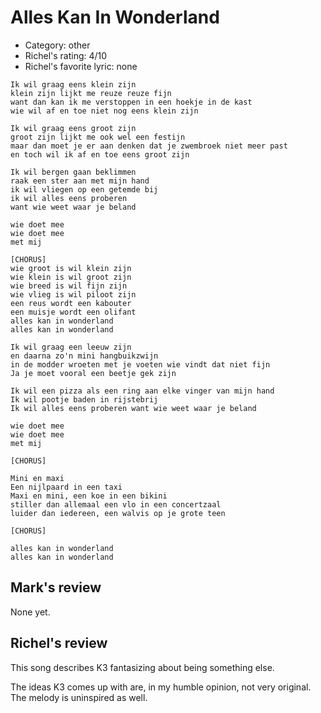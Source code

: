 # Alles Kan In Wonderland

 * Category: other
 * Richel's rating: 4/10
 * Richel's  favorite lyric: none

```
Ik wil graag eens klein zijn
klein zijn lijkt me reuze reuze fijn
want dan kan ik me verstoppen in een hoekje in de kast
wie wil af en toe niet nog eens klein zijn

Ik wil graag eens groot zijn
groot zijn lijkt me ook wel een festijn
maar dan moet je er aan denken dat je zwembroek niet meer past
en toch wil ik af en toe eens groot zijn

Ik wil bergen gaan beklimmen
raak een ster aan met mijn hand
ik wil vliegen op een getemde bij
ik wil alles eens proberen
want wie weet waar je beland

wie doet mee
wie doet mee
met mij

[CHORUS]
wie groot is wil klein zijn
wie klein is wil groot zijn
wie breed is wil fijn zijn
wie vlieg is wil piloot zijn
een reus wordt een kabouter
een muisje wordt een olifant
alles kan in wonderland
alles kan in wonderland

Ik wil graag een leeuw zijn
en daarna zo'n mini hangbuikzwijn
in de modder wroeten met je voeten wie vindt dat niet fijn
Ja je moet vooral een beetje gek zijn

Ik wil een pizza als een ring aan elke vinger van mijn hand
Ik wil pootje baden in rijstebrij
Ik wil alles eens proberen want wie weet waar je beland

wie doet mee
wie doet mee
met mij

[CHORUS]

Mini en maxi
Een nijlpaard in een taxi
Maxi en mini, een koe in een bikini
stiller dan allemaal een vlo in een concertzaal
luider dan iedereen, een walvis op je grote teen

[CHORUS]

alles kan in wonderland
alles kan in wonderland
```

## Mark's review

None yet.

## Richel's review

This song describes K3 fantasizing about being something else.

The ideas K3 comes up with are, in my humble opinion, not very original. The melody is uninspired as well.